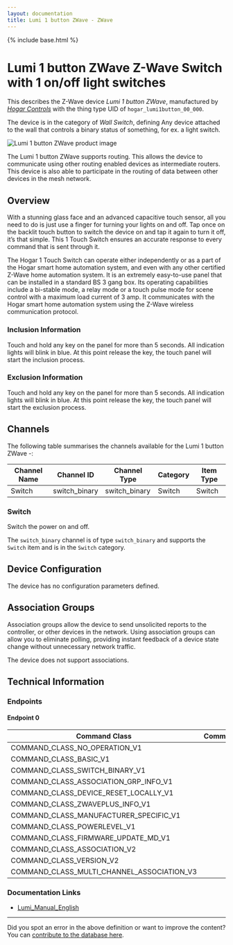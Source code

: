 ```yaml
---
layout: documentation
title: Lumi 1 button ZWave - ZWave
---
```


{% include base.html %}

# Lumi 1 button ZWave Z-Wave Switch with 1 on/off light switches
This describes the Z-Wave device *Lumi 1 button ZWave*, manufactured by *[Hogar Controls](http://hogarcontrols.com/)* with the thing type UID of ```hogar_lumi1button_00_000```.

The device is in the category of *Wall Switch*, defining Any device attached to the wall that controls a binary status of something, for ex. a light switch.

![Lumi 1 button ZWave product image](https://www.cd-jackson.com/zwave_device_uploads/1178/1178_default.png)


The Lumi 1 button ZWave supports routing. This allows the device to communicate using other routing enabled devices as intermediate routers.  This device is also able to participate in the routing of data between other devices in the mesh network.

## Overview

With a stunning glass face and an advanced capacitive touch sensor, all you need to do is just use a finger for turning your lights on and off. Tap once on the backlit touch button to switch the device on and tap it again to turn it off, it’s that simple. This 1 Touch Switch ensures an accurate response to every command that is sent through it.  
  
The Hogar 1 Touch Switch can operate either independently or as a part of the Hogar smart home automation system, and even with any other certified Z-Wave home automation system. It is an extremely easy-to-use panel that can be installed in a standard BS 3 gang box. Its operating capabilities include a bi-stable mode, a relay mode or a touch pulse mode for scene control with a maximum load current of 3 amp. It communicates with the Hogar smart home automation system using the Z-Wave wireless communication protocol.

### Inclusion Information

Touch and hold any key on the panel for more than 5 seconds. All indication lights will blink in blue. At this point release the key, the touch panel will start the inclusion process.

### Exclusion Information

Touch and hold any key on the panel for more than 5 seconds. All indication lights will blink in blue. At this point release the key, the touch panel will start the exclusion process.

## Channels

The following table summarises the channels available for the Lumi 1 button ZWave -:

| Channel Name | Channel ID | Channel Type | Category | Item Type |
|--------------|------------|--------------|----------|-----------|
| Switch | switch_binary | switch_binary | Switch | Switch | 

### Switch
Switch the power on and off.

The ```switch_binary``` channel is of type ```switch_binary``` and supports the ```Switch``` item and is in the ```Switch``` category.



## Device Configuration

The device has no configuration parameters defined.

## Association Groups

Association groups allow the device to send unsolicited reports to the controller, or other devices in the network. Using association groups can allow you to eliminate polling, providing instant feedback of a device state change without unnecessary network traffic.

The device does not support associations.
## Technical Information

### Endpoints

#### Endpoint 0

| Command Class | Comment |
|---------------|---------|
| COMMAND_CLASS_NO_OPERATION_V1| |
| COMMAND_CLASS_BASIC_V1| |
| COMMAND_CLASS_SWITCH_BINARY_V1| |
| COMMAND_CLASS_ASSOCIATION_GRP_INFO_V1| |
| COMMAND_CLASS_DEVICE_RESET_LOCALLY_V1| |
| COMMAND_CLASS_ZWAVEPLUS_INFO_V1| |
| COMMAND_CLASS_MANUFACTURER_SPECIFIC_V1| |
| COMMAND_CLASS_POWERLEVEL_V1| |
| COMMAND_CLASS_FIRMWARE_UPDATE_MD_V1| |
| COMMAND_CLASS_ASSOCIATION_V2| |
| COMMAND_CLASS_VERSION_V2| |
| COMMAND_CLASS_MULTI_CHANNEL_ASSOCIATION_V3| |

### Documentation Links

* [Lumi_Manual_English](https://www.cd-jackson.com/zwave_device_uploads/1178/User-Manual-Switch4-V1-0.pdf)

---

Did you spot an error in the above definition or want to improve the content?
You can [contribute to the database here](http://www.cd-jackson.com/index.php/zwave/zwave-device-database/zwave-device-list/devicesummary/1178).
